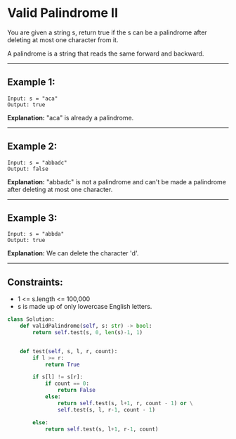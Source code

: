 # Valid Palindrome II

You are given a string s, return true if the s can be a palindrome after
deleting at most one character from it.

A palindrome is a string that reads the same forward and backward.

---

## Example 1:

```
Input: s = "aca"
Output: true
```

**Explanation:** "aca" is already a palindrome.

---

## Example 2:

```
Input: s = "abbadc"
Output: false
```

**Explanation:** "abbadc" is not a palindrome and can't be made a palindrome
after deleting at most one character.

---

## Example 3:

```
Input: s = "abbda"
Output: true
```

**Explanation:** We can delete the character 'd'.

---

## Constraints:

- 1 <= s.length <= 100,000
- s is made up of only lowercase English letters.

```python
class Solution:
    def validPalindrome(self, s: str) -> bool:
        return self.test(s, 0, len(s)-1, 1)


    def test(self, s, l, r, count):
        if l >= r:
            return True

        if s[l] != s[r]:
            if count == 0:
                return False
            else:
                return self.test(s, l+1, r, count - 1) or \
                self.test(s, l, r-1, count - 1)

        else:
            return self.test(s, l+1, r-1, count)

```
